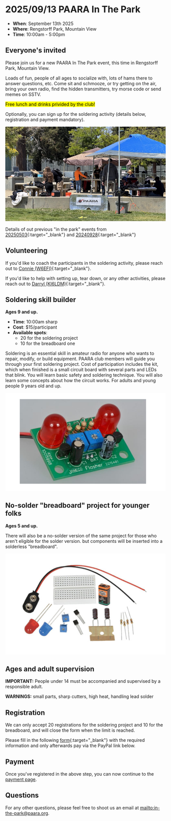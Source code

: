 # 2025/09/13 PAARA In The Park

* **When**: September 13th 2025
* **Where**: Rengstorff Park, Mountain View
* **Time**: 10:00am - 5:00pm

## Everyone's invited
Please join us for a new PAARA In The Park event, this time in Rengstorff Park, Mountain View.

Loads of fun, people of all ages to socialize with, lots of hams there to answer questions, etc.   Come sit and schmooze, or try getting on the air, bring your own radio, find the hidden transmitters, try morse code or send memes on SSTV.

<mark>Free lunch and drinks privided by the club!</mark>

Optionally, you can sign up for the soldering activity (details below, registration and payment mandatory).

![social](/events/images/20250913-PaaraInThePark-social.jpg)

Details of out previous "in the park" events from [20250503](/events/20250503.html){:target="_blank"} and [20240928](/events/20240928.html){:target="_blank"}

## Volunteering
If you'd like to coach the participants in the soldering activity, please reach out to [Connie (W6EFI)](https://www.qrz.com/db/W6EFI){:target="_blank"}.

If you'd like to help with setting up, tear down, or any other activities, please reach out to [Darryl (KI6LDM)](https://www.qrz.com/db/KI6LDM){:target="_blank"}.

## Soldering skill builder
**Ages 9 and up.**

* **Time**: 10:00am sharp
* **Cost**: $15/participant
* **Available spots**:
   * 20 for the soldering project
   * 10 for the breadboard one

Soldering is an essential skill in amateur radio for anyone who wants to repair, modify, or build equipment.  PAARA club members will guide you through your first soldering project.  Cost of participation includes the kit, which when finished is a small circuit board with several parts and LEDs that blink.  You will learn basic safety and soldering technique.   You will also learn some concepts about how the circuit works.  For adults and young people 9 years old and up.

![blinkie](/events/images/20250913-PaaraInThePark-Blinkie.png)

## No-solder "breadboard" project for younger folks
**Ages 5 and up.**

There will also be a no-solder version of the same project for those who aren't eligible for the solder version. but components will be inserted into a solderless "breadboard".

![breadboard](/events/images/20250913-PaaraInThePark-BlinkieBreadboard.png)

## Ages and adult supervision
**IMPORTANT:** People under 14 must be accompanied and supervised by a responsible adult.

**WARNINGS:** small parts, sharp cutters, high heat, handling lead solder

## Registration
We can only accept 20 registrations for the soldering project and 10 for the breadboard, and will close the form when the limit is reached.

Please fill in the following [form](https://forms.gle/yLQAzamgPwas76UYA){:target="_blank"} with the required information and only afterwards pay via the PayPal link below.

## Payment
Once you've registered in the above step, you can now continue to the [payment page](/events/20250913-payment.html).

## Questions
For any other questions, please feel free to shoot us an email at <mailto:in-the-park@paara.org>.

